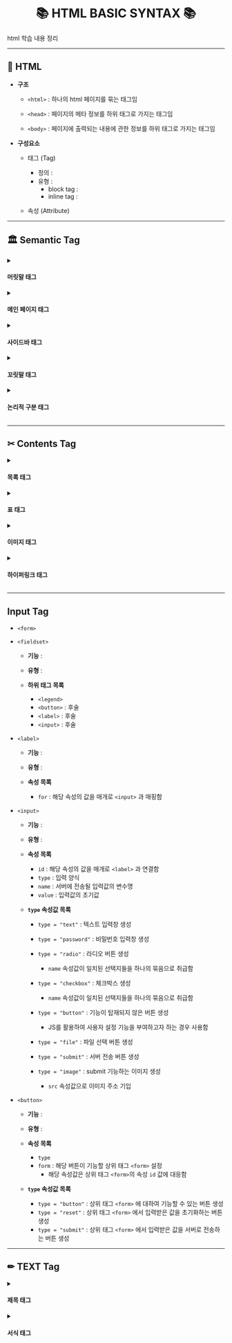 <h1 align='center'>📚 HTML BASIC SYNTAX 📚</h1>
html 학습 내용 정리

---

## 📖 HTML

- **구조**
  - `<html>` : 하나의 html 페이지를 묶는 태그임
  
  - `<head>` : 페이지의 메타 정보를 하위 태그로 가지는 태그임
  
  - `<body>` : 페이지에 출력되는 내용에 관한 정보를 하위 태그로 가지는 태그임

- **구성요소**
  - 태그 (Tag)
    - 정의 :
    - 유형 :
      - block tag :
      - inline tag : 
  
  - 속성 (Attribute)

---

## 🏛 Semantic Tag

<details><summary><h4>머릿말 태그</h4></summary>

- `<header>`
  - **기능** : 머릿말 영역을 설정하는 최상위 태그
  
  - **유형** : block tag

</details>

<details><summary><h4>메인 페이지 태그</h4></summary>

- `<main>`
  - **기능** : 메인 페이지 영역을 설정하는 최상위 태그
  
  - **유형** : block tag
  
  - **하위 태그 목록**
    - `<section>` : 후술
    - `<article>` : 후술

- `<section>`
  - **기능** : 단일 주제 영역을 설정하는 상위 태그
  
  - **유형** : block tag
  
  - **`<article>` 태그와 차이점**
    - 통상적으로 하나의 대주제를 설정하는 태그로서 사용됨
    - 반드시 `<article>` 의 상위에 자리해야 하는 것은 아님

- `<article>`
  - **기능** : 단일 주제 영역을 설정하는 상위 태그
  
  - **유형** : block tag
  
  - **`<section>` 태그와 차이점**
    - 통상적으로 대주제의 하위 주제들을 구분하는 태그로서 사용됨
    - 반드시 `<section>` 의 하위에 자리해야 하는 것은 아님

</details>

<details><summary><h4>사이드바 태그</h4></summary>

- `<nav>` (**NAV**igation links)
  - **기능** : 사이드바 구성하기
  
  - **유형** : block tag
  
  - **`<aside>` 태그와 차이점**
    - 통상적으로는 목차를 구성하는 태그로서 사용됨
    - 반드시 메인 페이지의 좌우에 자리해야 하는 것은 아님
    - 간혹 `<header>` 태그의 하위 태그에 자리하기도 함

- `<aside>`
  - **기능** : 사이드바 구성하기
  
  - **유형** : block tag
  
  - **`<nav>` 태그와 차이점**
    - 통상적으로는 광고 등을 구성하는 태그로서 사용됨
    - 대개 메인 페이지의 좌우에 자리함
    - 간혹 `<main>` 태그의 하위 태그에 자리

</details>

<details><summary><h4>꼬릿말 태그</h4></summary>

- `<footer>`
  - **기능** : 꼬릿말 영역을 설정하는 최상위 태그
  
  - **유형** : block tag

</details>

<details><summary><h4>논리적 구분 태그</h4></summary>

- `<p>` (**P**aragraph)
  - **기능** : 단락 구분하기
  
  - **유형** : block tag
  
  - **여타 태그와의 차이점**
    - 통상적으로는 텍스트 문단 구분 시 사용됨
    - `<div>` 태그와 차이점 : 상하여백이 설정되어 있음
    - `<span>` 태그와 차이점 : block tag 임
  
  - **하위 태그 목록**
    - 일반적인 block tag와 달리 inline tag 만을 하위 태그로 취할 수 있음

- `<div>` (**DIV**ition)
  - **기능** : 단락 구분하기
  
  - **유형** : block tag
  
  - **여타 태그와의 차이점**
    - `<p>` 태그와 차이점 : 상하여백이 설정되어 있지 않음
    - `<span>` 태그와 차이점 : inline tag 임

- `<span>`
  - **기능** : 단락 구분하기
  
  - **유형** : inline tag
  
  - **여타 태그와의 차이점**
    - `<p>` 태그와 차이점 : 상하여백이 설정되어 있지 않음
    - `<div>` 태그와 차이점 : inline tag 임

</details>

---

## ✂ Contents Tag

<details><summary><h4>목록 태그</h4></summary>

- `<ul>` (Unorderd List)
  - **기능** : 순서가 없는 목록을 하위 태그 가지는 상위 태그
  
  - **유형** : block tag
  
  - **하위 태그 목록**
    - `<li>` (**L**ist **I**tem) : 목록 기입

- `<ol>` (**O**rdered **L**ist)
  - **기능** : 순서가 있는 목록을 하위 태그로 가지는 상위 태그
  
  - **유형** : block tag
  
  - **하위 태그 목록**
    - `<li>` (**L**ist **I**tem) : 목록 기입

- `<dl>` (**D**efinition **L**ist)
  - **기능** : 내용과 설명이 쌍을 이루는 목록을 하위 태그로 가지는 상위 태그
  
  - **유형** : block tag
  
  - **하위 태그 목록**
    - `<dt>` (**D**efinition **T**ext) : 목록의 내용 기입
    - `<dd>` (**D**efinition **D**escription) : 목록의 설명 기입

</details>

<details><summary><h4>표 태그</h4></summary>

- `<table>`
  - **기능** : 표를 구성하는 최상위 태그
  
  - **유형** : block tag
  
  - **하위 태그 목록**
    - `<th>` (**T**able **H**eader) : 칼럼명 기입
    - `<td>` (**T**able **D**escription) : 내용 기입
    - `<tr>` (**T**able **R**ow) : 행 바꾸기

</details>

<details><summary><h4>이미지 태그</h4></summary>

- `<figure>`
  - **기능** : 이미지를 구성하는 최상위 태그
  
  - **유형** : block tag
  
  - **하위 태그 목록**
    - `<img>` : 후술
    - `<figcaption>` : 이미지의 주석을 기입하는 태그

- `<img/>`
  - **기능** : 이미지 주소를 기입하는 태그
  
  - **유형** : inline tag
  
  - **속성 목록**
    - `src` : 이미지 주소 입력
    - `alt` : 이미지 대체 텍스트 입력

</details>

<details><summary><h4>하이퍼링크 태그</h4></summary>

- `<a>` (**A**nchor)
  - **기능** : 하이퍼링크 연결하기
  
  - **유형** : inline tag
  
  - **속성 목록**
    - `href` (**H**yper-text **REF**erence) : 하이퍼링크 url 설정
    
    - `target` : 페이지 열람 방식 설정
      - `target = "_self"` : 기존 페이지에서 하이퍼링크 주소로 이동
      - `target = "_blank"` : 새 페이지를 열어서 하이퍼링크 주소로 이동

</details>  
  
---

## Input Tag

- `<form>`

- `<fieldset>`
  - **기능** :
  
  - **유형** :
  
  - **하위 태그 목록**
    - `<legend>`
    - `<button>` : 후술
    - `<label>` : 후술
    - `<input>` : 후술
    
- `<label>`
  - **기능** :
  
  - **유형** :
  
  - **속성 목록**
    - `for` : 해당 속성의 값을 매개로 `<input>` 과 매핑함

- `<input>`
  - **기능** :
  
  - **유형** :
  
  - **속성 목록**
    - `id` : 해당 속성의 값을 매개로 `<label>` 과 연결함
    - `type` : 입력 양식
    - `name` : 서버에 전송될 입력값의 변수명
    - `value` : 입력값의 초기값
  
  - **`type` 속성값 목록**
    - `type = "text"` : 텍스트 입력창 생성
  
    - `type = "password"` : 비밀번호 입력창 생성
  
    - `type = "radio"` : 라디오 버튼 생성
      - `name` 속성값이 일치된 선택지들을 하나의 묶음으로 취급함
  
    - `type = "checkbox"` : 체크박스 생성
      - `name` 속성값이 일치된 선택지들을 하나의 묶음으로 취급함
  
    - `type = "button"` : 기능이 탑재되지 않은 버튼 생성
      - JS를 활용하여 사용자 설정 기능을 부여하고자 하는 경우 사용함
  
    - `type = "file"` : 파일 선택 버튼 생성
  
    - `type = "submit"` : 서버 전송 버튼 생성
  
    - `type = "image"` : submit 기능하는 이미지 생성
      - `src` 속성값으로 이미지 주소 기입

- `<button>`
  - **기능** :
  
  - **유형** :
  
  - **속성 목록**
    - `type`
    - `form` : 해당 버튼이 기능할 상위 태그 `<form>` 설정
      - 해당 속성값은 상위 태그 `<form>`의 속성 `id` 값에 대응함
  
  - **`type` 속성값 목록**
    - `type = "button"` : 상위 태그 `<form>` 에 대하여 기능할 수 있는 버튼 생성
    - `type = "reset"` : 상위 태그 `<form>` 에서 입력받은 값을 초기화하는 버튼 생성
    - `type = "submit"` : 상위 태그 `<form>` 에서 입력받은 값을 서버로 전송하는 버튼 생성
  
---

## ✏ TEXT Tag

<details><summary><h4>제목 태그</h4></summary>

- 폰트 크기 순으로 `<h1>`, `<h2>`, `<h3>`, `<h4>`, `<h5>`, `<h6>`이 있음

- 모든 제목 태그의 유형은 block tag 임

</details>

<details><summary><h4>서식 태그</h4></summary>
  
- `<blockqoute>`
  - **기능** : 인용구 입력하기
  
  - **유형** : block tag
  
- `<abbr>` (**ABBR**eviation)
  - **기능** : 축약자 입력하기  
  
  - **유형** : inline tag
  
  - **속성 목록**
    - `title` : 축약자의 full name 입력

- `<adress>`
  - **기능** : 오프라인 주소 입력하기
  
  - **유형** : block tag
  
---

- `<em>` (**EM**phasized text)
  - **기능** : 텍스트 강조하기
  
  - **유형** : inline tag
  
  - **`<strong>` 태그와 차이점**
    - 텍스트를 기울임체로 강조함
    - 주관적인 내용을 강조할 때 사용됨

- `<strong>`
  - **기능** : 텍스트 강조하기
  
  - **유형** : inline tag
  
  - **`<em>` 태그와 차이점**
    - 텍스트를 볼드체로 강조함
    - 객관적인 내용을 강조할 때 사용됨
  
---

- `<br/>`
  - **기능** : 줄 바꾸기
  
  - **유형** : inline tag

- `<hr/>` (**H**orizontal **R**ule)
  - **기능** : 수평선 그리기
  
  - **유형** : block tag

</details>
